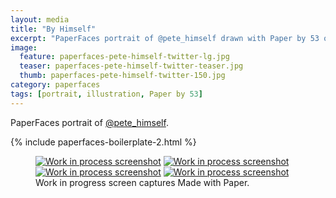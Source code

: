 ```yaml
---
layout: media
title: "By Himself"
excerpt: "PaperFaces portrait of @pete_himself drawn with Paper by 53 on an iPad."
image: 
  feature: paperfaces-pete-himself-twitter-lg.jpg
  teaser: paperfaces-pete-himself-twitter-teaser.jpg
  thumb: paperfaces-pete-himself-twitter-150.jpg
category: paperfaces
tags: [portrait, illustration, Paper by 53]
---
```


PaperFaces portrait of [@pete_himself](http://twitter.com/pete_himself).

{% include paperfaces-boilerplate-2.html %}

<figure class="third">
  <a href="{{ site.url }}/images/paperfaces-pete-himself-process-1-lg.jpg"><img src="{{ site.url }}/images/paperfaces-pete-himself-process-1-600.jpg" alt="Work in process screenshot"></a>
  <a href="{{ site.url }}/images/paperfaces-pete-himself-process-2-lg.jpg"><img src="{{ site.url }}/images/paperfaces-pete-himself-process-2-600.jpg" alt="Work in process screenshot"></a>
  <a href="{{ site.url }}/images/paperfaces-pete-himself-process-3-lg.jpg"><img src="{{ site.url }}/images/paperfaces-pete-himself-process-3-600.jpg" alt="Work in process screenshot"></a>
  <a href="{{ site.url }}/images/paperfaces-pete-himself-process-4-lg.jpg"><img src="{{ site.url }}/images/paperfaces-pete-himself-process-4-600.jpg" alt="Work in process screenshot"></a>
  <figcaption>Work in progress screen captures Made with Paper.</figcaption>
</figure>